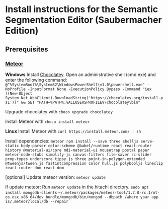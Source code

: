 # Install instructions for the Semantic Segmentation Editor (Saubermacher Edition)

## Prerequisites

### [Meteor](https://www.meteor.com/install)

__Windows__
Install [Chocolatey](https://chocolatey.org/install). Open an administrative shell (cmd.exe) and enter the following command:
```@"%SystemRoot%\System32\WindowsPowerShell\v1.0\powershell.exe" -NoProfile -InputFormat None -ExecutionPolicy Bypass -Command "iex ((New-Object System.Net.WebClient).DownloadString('https://chocolatey.org/install.ps1'))" && SET "PATH=%PATH%;%ALLUSERSPROFILE%\chocolatey\bin"```

Upgrade chocolatey with
```choco upgrade chocolatey```

Install Meteor with
```choco install meteor```

__Linux__
Install Meteor with
```curl https://install.meteor.com/ | sh```

Install dependencies:
```meteor npm install --save three shelljs serve-static body-parser color-scheme @babel/runtime react react-router history @material-ui/core mdi-material-ui mousetrap postal paper meteor-node-stubs simplify-js canvas-filters file-saver rc-slider prop-types underscore tippy.js three point-in-polygon-extended @tweenjs/tween.js fastintcompression color hull.js polybooljs lineclip react-router-dom react-dom```

[optional]
Update meteor version:
```meteor update```

If update meteor:
Run ```meteor update``` in the hitachi directory.
```sudo apt install mongodb-clients```
```~/.meteor/packages/meteor-tool/1.7.0-rc.1/mt-os.osx.x86_64/dev_bundle/mongodb/bin/mongod --dbpath /where your app is/.meteor/local/db --repair```



